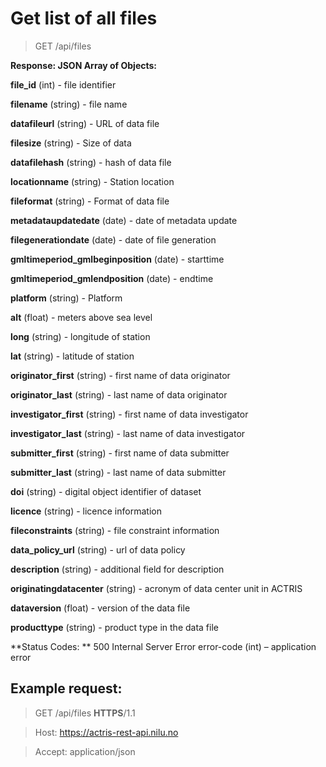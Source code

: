 # Get list of all files

> GET /api/files


**Response: JSON Array of Objects:**

**file_id** (int) - file identifier

**filename** (string) - file name
 
**datafileurl** (string) - URL of data file

**filesize** (string) - Size of data

**datafilehash** (string) - hash of data file

**locationname** (string) - Station location

**fileformat** (string) - Format of data file

**metadataupdatedate** (date) - date of metadata update

**filegenerationdate** (date) - date of file generation

**gmltimeperiod_gmlbeginposition** (date) - starttime

**gmltimeperiod_gmlendposition** (date) - endtime

**platform** (string) - Platform

**alt** (float) - meters above sea level

**long** (string) - longitude of station

**lat** (string) - latitude of station

**originator_first** (string) - first name of data originator

**originator_last** (string) - last name of data originator

**investigator_first** (string) - first name of data investigator

**investigator_last** (string) - last name of data investigator

**submitter_first** (string) - first name of data submitter

**submitter_last** (string) - last name of data submitter

**doi** (string) - digital object identifier of dataset

**licence** (string) - licence information

**fileconstraints** (string) - file constraint information

**data_policy_url** (string) - url of data policy

**description** (string) - additional field for description

**originatingdatacenter** (string) - acronym of data center unit in ACTRIS

**dataversion** (float) - version of the data file

**producttype** (string) - product type in the data file

**Status Codes:	** 500 Internal Server Error
              error-code (int) – application error

## Example request:

> GET /api/files **HTTPS**/1.1

> Host: https://actris-rest-api.nilu.no

> Accept: application/json


